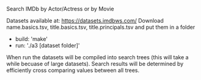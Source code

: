 Search IMDb by Actor/Actress or by Movie

Datasets available at: https://datasets.imdbws.com/
Download name.basics.tsv, title.basics.tsv, title.principals.tsv and put them in a folder

- build: 'make'
- run: './a3 [dataset folder]'

When run the datasets will be compiled into search trees (this will take a while becuase of large datasets). 
Search results will be determined by efficiently cross comparing values between all trees.
